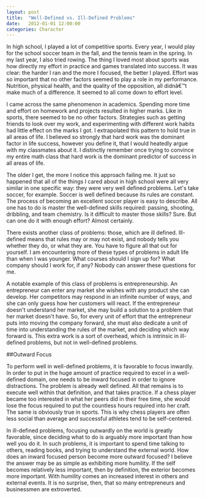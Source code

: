```yaml
---
layout: post
title:  "Well-Defined vs. Ill-Defined Problems"
date:   2012-01-01 12:00:00
categories: Character
---
```


In high school, I played a lot of competitive sports. Every year, I would play for the school soccer team in the fall, and the tennis team in the spring. In my last year, I also tried rowing. The thing I loved most about sports was how directly my effort in practice and games translated into success. It was clear: the harder I ran and the more I focused, the better I played. Effort was so important that no other factors seemed to play a role in my performance. Nutrition, physical health, and the quality of the opposition, all didnâ€™t make much of a difference. It seemed to all come down to effort level. 

I came across the same phenomenon in academics. Spending more time and effort on homework and projects resulted in higher marks. Like in sports, there seemed to be no other factors. Strategies such as getting friends to look over my work, and experimenting with different work habits had little effect on the marks I got. I extrapolated this pattern to hold true in all areas of life. I believed so strongly that hard work was the dominant factor in life success, however you define it, that I would heatedly argue with my classmates about it. I distinctly remember once trying to convince my entire math class that hard work is the dominant predictor of success in all areas of life. 

The older I get, the more I notice this approach failing me. It just so happened that all of the things I cared about in high school were all very similar in one specific way: they were very well defined problems. Let's take soccer, for example. Soccer is well defined because its rules are constant. The process of becoming an excellent soccer player is easy to describe. All one has to do is master the well-defined skills required: passing, shooting, dribbling, and team chemistry. Is it difficult to master those skills? Sure. But can one do it with enough effort? Almost certainly. 

There exists another class of problems: those, which are ill defined. Ill-defined means that rules may or may not exist, and nobody tells you whether they do, or what they are. You have to figure all that out for yourself. I am encountering more of these types of problems in adult life than when I was younger. What courses should I sign up for? What company should I work for, if any? Nobody can answer these questions for me. 

A notable example of this class of problems is entrepreneurship. An entrepreneur can enter any market she wishes with any product she can develop. Her competitors may respond in an infinite number of ways, and she can only guess how her customers will react. If the entrepreneur doesn't understand her market, she may build a solution to a problem that her market doesn't have. So, for every unit of effort that the entrepreneur puts into moving the company forward, she must also dedicate a unit of time into understanding the rules of the market, and deciding which way forward is. This extra work is a sort of overhead, which is intrinsic in ill-defined problems, but not in well-defined problems. 

##Outward Focus

To perform well in well-defined problems, it is favorable to focus inwardly. In order to put in the huge amount of practice required to excel in a well-defined domain, one needs to be inward focused in order to ignore distractions. The problem is already well defined. All that remains is to execute well within that definition, and that takes practice. If a chess player became too interested in what her peers did in their free time, she would lose the focus required to put the countless hours required into her craft. The same is obviously true in sports. This is why chess players are often less social than average and successful athletes tend to be self-centered. 

In ill-defined problems, focusing outwardly on the world is greatly favorable, since deciding what to do is arguably more important than how well you do it. In such problems, it is important to spend time talking to others, reading books, and trying to understand the external world. How does an inward focused person become more outward focused? I believe the answer may be as simple as exhibiting more humility. If the self becomes relatively less important, then by definition, the exterior becomes more important. With humility comes an increased interest in others and external events. It is no surprise, then, that so many entrepreneurs and businessmen are extroverted.